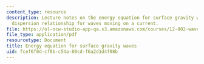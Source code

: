 ```yaml
---
content_type: resource
description: Lecture notes on the energy equation for surface gravity waves and the
  dispersion relationship for waves moving on a current.
file: https://ol-ocw-studio-app-qa.s3.amazonaws.com/courses/12-802-wave-motion-in-the-ocean-and-the-atmosphere-spring-2008/fcef6f0dcf0bc54a80cdf6a2d1d4f08b_MIT12_802S08_lec04.pdf
file_type: application/pdf
resourcetype: Document
title: Energy equation for surface gravity waves
uid: fcef6f0d-cf0b-c54a-80cd-f6a2d1d4f08b
---
```

